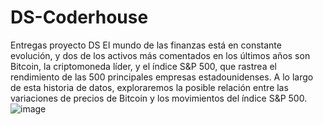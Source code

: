 # DS-Coderhouse
Entregas proyecto DS
El mundo de las finanzas está en constante evolución, y dos de los activos más comentados en los últimos años son Bitcoin, la criptomoneda líder, y el índice S&P 500, 
que rastrea el rendimiento de las 500 principales empresas estadounidenses. A lo largo de esta historia de datos, exploraremos la posible relación entre las variaciones
de precios de Bitcoin y los movimientos del índice S&P 500.
![image](https://github.com/cardarzam/DS-Coderhouse/assets/140079484/a55ccfa2-7dc7-4da6-bdc3-735dea6c6680)
